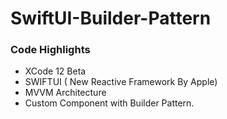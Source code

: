 # SwiftUI-Builder-Pattern
 
### Code Highlights
  - XCode 12 Beta
  - SWIFTUI ( New Reactive Framework By Apple)
  - MVVM Architecture
  - Custom Component with Builder Pattern.
